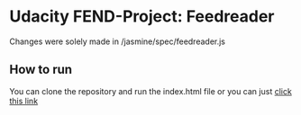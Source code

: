 # Udacity FEND-Project: Feedreader

Changes were solely made in  /jasmine/spec/feedreader.js

## How to run
You can clone the repository and run the index.html file or you can just [click this link](https://derrado.github.io/fend-feedreader/)

